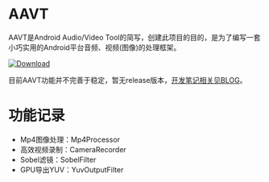 # AAVT

AAVT是Android Audio/Video Tool的简写，创建此项目的目的，是为了编写一套小巧实用的Android平台音频、视频(图像)的处理框架。

[ ![Download](https://api.bintray.com/packages/doggycoder/maven/Aavt/images/download.svg) ](https://bintray.com/doggycoder/maven/Aavt/_latestVersion)

目前AAVT功能并不完善于稳定，暂无release版本，[开发笔记相关见BLOG](http://blog.csdn.net/junzia)。

# 功能记录
- Mp4图像处理：Mp4Processor
- 高效视频录制：CameraRecorder
- Sobel滤镜：SobelFilter
- GPU导出YUV：YuvOutputFilter
